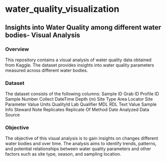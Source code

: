 # water_quality_visualization
## Insights into Water Quality among different water bodies- Visual Analysis

### Overview
This repository contains a visual analysis of water quality data obtained from Kaggle. The dataset provides insights into water quality parameters measured across different water bodies.
### Dataset
The dataset consists of the following columns:
  Sample ID
  Grab ID
  Profile ID
  Sample Number
  Collect DateTime
  Depth (m)
  Site Type
  Area
  Locator
  Site
  Parameter
  Value
  Units
  QualityId
  Lab Qualifier
  MDL
  RDL
  Text Value
  Sample Info
  Steward Note
  Replicates
  Replicate Of
  Method
  Date Analyzed
  Data Source
### Objective
The objective of this visual analysis is to gain insights on changes different water bodies and over time. 
The analysis aims to identify trends, patterns, and potential relationships between water quality parameters and other factors such as site type, season, and sampling location.

